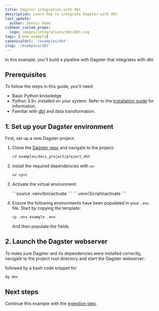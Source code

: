 ```yaml
---
title: Dagster integration with dbt
description: Learn how to integrate Dagster with dbt
last_update:
  author: Dennis Hume
sidebar_custom_props:
  logo: images/integrations/dbt/dbt.svg
tags: [code-example]
canonicalUrl: '/examples/dbt'
slug: '/examples/dbt'
---
```



In this example, you'll build a pipeline with Dagster that integrates with dbt.


## Prerequisites

To follow the steps in this guide, you'll need:

- Basic Python knowledge
- Python 3.9+ installed on your system. Refer to the [Installation guide](/getting-started/installation) for information.
- Familiar with [dbt](https://www.getdbt.com) and data transformation.


## 1. Set up your Dagster environment

First, set up a new Dagster project.

1. Clone the [Dagster repo](https://github.com/dagster-io/dagster) and navigate to the project:

   ```bash
   cd examples/docs_project/project_dbt
   ```

2. Install the required dependencies with `uv`:

   ```bash
   uv sync
   ```

3. Activate the virtual environment:

   <Tabs>
     <TabItem value="macos" label="MacOS">
       ```source .venv/bin/activate ```
     </TabItem>
     <TabItem value="windows" label="Windows">
       ```.venv\Scripts\activate ```
     </TabItem>
   </Tabs>

4. Ensure the following environments have been populated in your `.env` file. Start by copying the template:

   ```bash
   cp .env.example .env
   ```

   And then populate the fields.

## 2. Launch the Dagster webserver

To make sure Dagster and its dependencies were installed correctly, navigate to the project root directory and start the Dagster webserver:

followed by a bash code snippet for

```bash
dg dev
```

## Next steps

Continue this example with the [ingestion step](/examples/dbt/ingestion).
